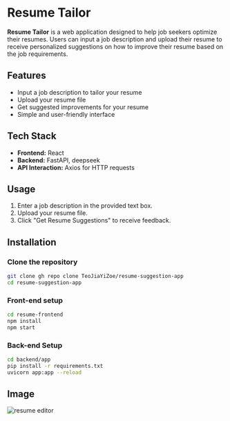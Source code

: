 # Resume Tailor

**Resume Tailor** is a web application designed to help job seekers optimize their resumes. Users can input a job description and upload their resume to receive personalized suggestions on how to improve their resume based on the job requirements.

## Features

- Input a job description to tailor your resume
- Upload your resume file
- Get suggested improvements for your resume
- Simple and user-friendly interface

## Tech Stack

- **Frontend:** React
- **Backend:** FastAPI, deepseek
- **API Interaction:** Axios for HTTP requests

## Usage

1. Enter a job description in the provided text box.
2. Upload your resume file.
3. Click "Get Resume Suggestions" to receive feedback.

## Installation

### Clone the repository

```bash
git clone gh repo clone TeoJiaYiZoe/resume-suggestion-app
cd resume-suggestion-app
```

### Front-end setup

```bash
cd resume-frontend
npm install
npm start
```

### Back-end Setup

```bash
cd backend/app
pip install -r requirements.txt
uvicorn app:app --reload
```
## Image
![resume editor](https://github.com/user-attachments/assets/fdad64cd-3a38-44ce-917c-cbf4c338926d)
